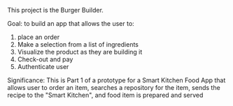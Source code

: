 This project is the Burger Builder.

Goal: to build an app that allows the user to:
1. place an order
2. Make a selection from a list of ingredients
3. Visualize the product as they are building it
4. Check-out and pay
5. Authenticate user

Significance: This is Part 1 of a prototype for a Smart Kitchen Food App that allows user to order an item, searches a repository for the item, sends the recipe to the "Smart Kitchen", and food item is prepared and served
